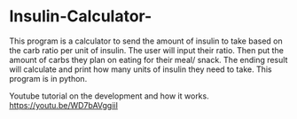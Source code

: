 # Insulin-Calculator-
This program is a calculator to send the amount of insulin to take based on the carb ratio per unit of insulin. The user will input their ratio. Then put the amount of carbs they plan on eating for their meal/ snack. The ending result will calculate and print how many units of insulin they need to take. This program is in python.  

Youtube tutorial on the development and how it works. 
https://youtu.be/WD7bAVggiiI

